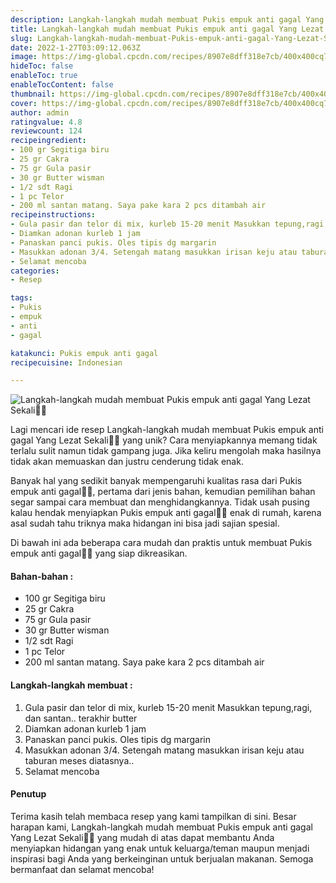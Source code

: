 ```yaml
---
description: Langkah-langkah mudah membuat Pukis empuk anti gagal Yang Lezat Sekali"
title: Langkah-langkah mudah membuat Pukis empuk anti gagal Yang Lezat Sekali
slug: Langkah-langkah-mudah-membuat-Pukis-empuk-anti-gagal-Yang-Lezat-Sekali
date: 2022-1-27T03:09:12.063Z
image: https://img-global.cpcdn.com/recipes/8907e8dff318e7cb/400x400cq70/photo.jpg
hideToc: false
enableToc: true
enableTocContent: false
thumbnail: https://img-global.cpcdn.com/recipes/8907e8dff318e7cb/400x400cq70/photo.jpg
cover: https://img-global.cpcdn.com/recipes/8907e8dff318e7cb/400x400cq70/photo.jpg
author: admin
ratingvalue: 4.8
reviewcount: 124
recipeingredient:
- 100 gr Segitiga biru
- 25 gr Cakra
- 75 gr Gula pasir
- 30 gr Butter wisman
- 1/2 sdt Ragi
- 1 pc Telor
- 200 ml santan matang. Saya pake kara 2 pcs ditambah air
recipeinstructions:
- Gula pasir dan telor di mix, kurleb 15-20 menit Masukkan tepung,ragi, dan santan.. terakhir butter
- Diamkan adonan kurleb 1 jam
- Panaskan panci pukis. Oles tipis dg margarin
- Masukkan adonan 3/4. Setengah matang masukkan irisan keju atau taburan meses diatasnya..
- Selamat mencoba
categories:
- Resep

tags:
- Pukis
- empuk
- anti
- gagal

katakunci: Pukis empuk anti gagal
recipecuisine: Indonesian

---
```


![Langkah-langkah mudah membuat Pukis empuk anti gagal Yang Lezat Sekali👩‍🍳](https://img-global.cpcdn.com/recipes/8907e8dff318e7cb/400x400cq70/photo.jpg)

Lagi mencari ide resep Langkah-langkah mudah membuat Pukis empuk anti gagal Yang Lezat Sekali👩‍🍳 yang unik? Cara menyiapkannya memang tidak terlalu sulit namun tidak gampang juga. Jika keliru mengolah maka hasilnya tidak akan memuaskan dan justru cenderung tidak enak.

Banyak hal yang sedikit banyak mempengaruhi kualitas rasa dari Pukis empuk anti gagal👩‍🍳, pertama dari jenis bahan, kemudian pemilihan bahan segar sampai cara membuat dan menghidangkannya. Tidak usah pusing kalau hendak menyiapkan Pukis empuk anti gagal👩‍🍳 enak di rumah, karena asal sudah tahu triknya maka hidangan ini bisa jadi sajian spesial.

Di bawah ini ada beberapa cara mudah dan praktis untuk membuat Pukis empuk anti gagal👩‍🍳 yang siap dikreasikan.

<!--inarticleads1-->

#### Bahan-bahan :

- 100 gr Segitiga biru
- 25 gr Cakra
- 75 gr Gula pasir
- 30 gr Butter wisman
- 1/2 sdt Ragi
- 1 pc Telor
- 200 ml santan matang. Saya pake kara 2 pcs ditambah air

<!--inarticleads2-->

#### Langkah-langkah membuat :

1. Gula pasir dan telor di mix, kurleb 15-20 menit Masukkan tepung,ragi, dan santan.. terakhir butter
1. Diamkan adonan kurleb 1 jam
1. Panaskan panci pukis. Oles tipis dg margarin
1. Masukkan adonan 3/4. Setengah matang masukkan irisan keju atau taburan meses diatasnya..
1. Selamat mencoba

#### Penutup

Terima kasih telah membaca resep yang kami tampilkan di sini. Besar harapan kami, Langkah-langkah mudah membuat Pukis empuk anti gagal Yang Lezat Sekali👩‍🍳 yang mudah di atas dapat membantu Anda menyiapkan hidangan yang enak untuk keluarga/teman maupun menjadi inspirasi bagi Anda yang berkeinginan untuk berjualan makanan. Semoga bermanfaat dan selamat mencoba!